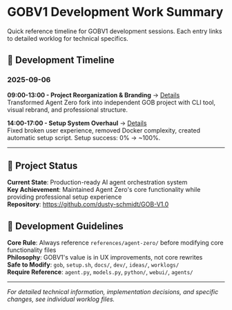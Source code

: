# GOBV1 Development Work Summary

Quick reference timeline for GOBV1 development sessions. Each entry links to detailed worklog for technical specifics.

## 📅 Development Timeline

### **2025-09-06**

**09:00-13:00 - Project Reorganization & Branding** → [Details](2025-09-06-project-reorganization.md)  
Transformed Agent Zero fork into independent GOB project with CLI tool, visual rebrand, and professional structure.

**14:00-17:00 - Setup System Overhaul** → [Details](2025-09-06-major-cleanup-and-setup-overhaul.md)  
Fixed broken user experience, removed Docker complexity, created automatic setup script. Setup success: 0% → ~100%.

---

## 🎯 Project Status

**Current State**: Production-ready AI agent orchestration system  
**Key Achievement**: Maintained Agent Zero's core functionality while providing professional setup experience  
**Repository**: https://github.com/dusty-schmidt/GOB-V1.0

## 🚨 Development Guidelines

**Core Rule**: Always reference `references/agent-zero/` before modifying core functionality files  
**Philosophy**: GOBV1's value is in UX improvements, not core rewrites  
**Safe to Modify**: `gob`, `setup.sh`, `docs/`, `dev/`, `ideas/`, `worklogs/`  
**Require Reference**: `agent.py`, `models.py`, `python/`, `webui/`, `agents/`

---

*For detailed technical information, implementation decisions, and specific changes, see individual worklog files.*
